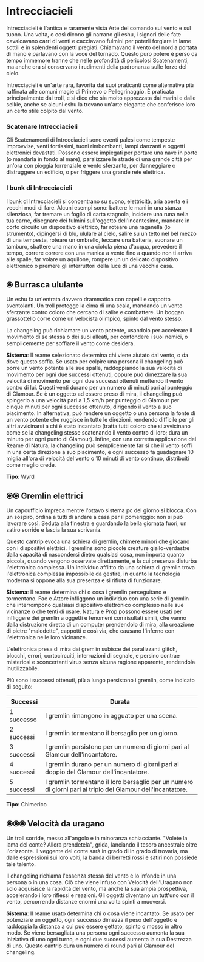 # Intrecciacieli
Intrecciacieli è l'antica e raramente vista Arte del comando sul vento e sul tuono. Una volta, o così dicono gli narrano gli eshu, i signori delle fate cavalcavano carri di venti e cacciavano fulmini per poterli forgiare in lame sottili e in splendenti oggetti pregiati. Chiamavano il vento del nord a portata di mano e parlavano con la voce del tornado. Questo puro potere è perso da tempo immemore tranne che nelle profondità di pericolosi Scatenamenti, ma anche ora si conservano i rudimenti della padronanza sulle forze del cielo.

Intrecciacieli è un'arte rara, favorita dai suoi praticanti come alternativa più raffinata alle comuni magie di Primevo o Pellegrinaggio. È praticata principalmente dai troll, e si dice che sia molto apprezzata dai marini e dalle selkie, anche se alcuni eshu la trovano un'arte elegante che conferisce loro un certo stile colpito dal vento.

### Scatenare Intrecciacieli
Gli Scatenamenti di Intrecciacieli sono eventi palesi come tempeste improvvise, venti fortissimi, tuoni rimbombanti, lampi danzanti e oggetti elettronici devastati. Possono essere impiegati per portare una nave in porto (o mandarla in fondo al mare), paralizzare le strade di una grande città per un'ora con pioggia torrenziale e vento sferzante, per danneggiare o distruggere un edificio, o per friggere una grande rete elettrica.

### I bunk di Intrecciacieli
I bunk di Intrecciacieli si concentrano su suono, elettricità, aria aperta e i vecchi modi di fare. Alcuni esempi sono: battere le mani in una stanza silenziosa, far tremare un foglio di carta stagnola, incidere una runa nella tua carne, disegnare dei fulmini sull'oggetto dell'incantesimo, mandare in corto circuito un dispositivo elettrico, far roteare una raganella (lo strumento), dipingersi di blu, ululare al cielo, salire su un tetto nel bel mezzo di una tempesta, roteare un ombrello, leccare una batteria, suonare un tamburo, sbattere una mano in una ciotola piena d'acqua, prevedere il tempo, correre correre con una manica a vento fino a quando non ti arriva alle spalle, far volare un aquilone, rompere un un delicato dispositivo elettronico o premere gli interruttori della luce di una vecchia casa.

## ⦿ Burrasca ululante
Un eshu fa un'entrata davvero drammatica con capelli e cappotto sventolanti. Un troll protegge la cima di una scala, mandando un vento sferzante contro coloro che cercano di salire e combattere. Un boggan grassottello corre come un velocista olimpico, spinto dal vento stesso.

La changeling può richiamare un vento potente, usandolo per accelerare il movimento di se stessa o dei suoi alleati, per confondere i suoi nemici, o semplicemente per soffiare il vento come desidera.

**Sistema**: Il reame selezionato determina chi viene aiutato dal vento, o da dove questo soffia. Se usato per colpire una persona il changeling può porre un vento potente alle sue spalle, raddoppiando la sua velocità di movimento per ogni due successi ottenuti, oppure può dimezzare la sua velocità di movimento per ogni due successi ottenuti mettendo il vento contro di lui. Questi venti durano per un numero di minuti pari al punteggio di Glamour. Se è un oggetto ad essere preso di mira, il changeling può spingerlo a una velocità pari a 1,5 km/h per punteggio di Glamour per cinque minuti per ogni successo ottenuto, dirigendo il vento a suo piacimento. In alternativa, può rendere un oggetto o una persona la fonte di un vento potente che ruggisce in tutte le direzioni, rendendo difficile per gli altri avvicinarsi a chi è stato incantato (tratta tutti coloro che si avvicinano come se la changeling stesse scatenando il vento contro di loro; dura un minuto per ogni punto di Glamour). Infine, con una corretta applicazione del Reame di Natura, la changeling può semplicemente far sì che il vento soffi in una certa direzione a suo piacimento, e ogni successo fa guadagnare 10 miglia all'ora di velocità del vento o 10 minuti di vento continuo, distribuiti come meglio crede.

**Tipo**: Wyrd

## ⦿⦿ Gremlin elettrici
Un capoufficio impreca mentre l'ottavo sistema pc del giorno si blocca. Con un sospiro, ordina a tutti di andare a casa per il pomeriggio: non si può lavorare così. Seduta alla finestra e guardando la bella giornata fuori, un satiro sorride e lascia la sua scrivania.

Questo cantrip evoca una schiera di gremlin, chimere minori che giocano con i dispositivi elettrici. I gremlins sono piccole creature giallo-verdastre dalla capacità di nascondersi dietro qualsiasi cosa, non importa quanto piccola, quando vengono osservate direttamente, e la cui presenza disturba l'elettronica complessa. Un individuo afflitto da una schiera di gremlin trova l'elettronica complessa impossibile da gestire, in quanto la tecnologia moderna si oppone alla sua presenza e si rifiuta di funzionare.

**Sistema**: Il reame determina chi o cosa i gremlin perseguitano e tormentano. Fae e Attore infliggono un individuo con una serie di gremlin che interrompono qualsiasi dispositivo elettronico complesso nelle sue vicinanze o che tenti di usare. Natura e Prop possono essere usati per infliggere dei gremlin a oggetti e fenomeni con risultati simili, che vanno dalla distruzione diretta di un computer prendendolo di mira, alla creazione di pietre "maledette", cappotti e così via, che causano l'inferno con l'elettronica nelle loro vicinanze.

L'elettronica presa di mira dai gremlin subisce dei paralizzanti glitch, blocchi, errori, cortocircuiti, interruzioni di segnale, e persino contrae misteriosi e sconcertanti virus senza alcuna ragione apparente, rendendola inutilizzabile.

Più sono i successi ottenuti, più a lungo persistono i gremlin, come indicato di seguito:

| Successi   | Durata |
| ---------- | ------ |
| 1 successo | I gremlin rimangono in agguato per una scena.       |
| 2 successi | I gremlin tormentano il bersaglio per un giorno.       |
| 3 successi | I gremlin persistono per un numero di giorni pari al Glamour dell'incantatore.       |
| 4 successi | I gremlin durano per un numero di giorni pari al doppio del Glamour dell'incantatore.       |
| 5 successi  | I gremlin tormentano il loro bersaglio per un numero di giorni pari al triplo del Glamour dell'incantatore.       |

**Tipo**: Chimerico

## ⦿⦿⦿ Velocità da uragano
Un troll sorride, messo all'angolo e in minoranza schiacciante. "Volete la lama del conte? Allora prendetela", grida, lanciando il tesoro ancestrale oltre l'orizzonte. Il veggente del conte sarà in grado di in grado di trovarla, ma dalle espressioni sui loro volti, la banda di berretti rossi e satiri non possiede tale talento.

Il changeling richiama l'essenza stessa del vento e lo infonde in una persona o in una cosa. Ciò che viene infuso con Velocità dell'Uragano non solo acquisisce la rapidità del vento, ma anche la sua ampia prospettiva, accelerando i loro riflessi e reazioni. Gli oggetti diventano un tutt'uno con il vento, percorrendo distanze enormi una volta spinti a muoversi.

**Sistema**: Il reame usato determina chi o cosa viene incantato. Se usato per potenziare un oggetto, ogni successo dimezza il peso dell'oggetto e raddoppia la distanza a cui può essere gettato, spinto o mosso in altro modo. Se viene bersagliata una persona ogni successo aumenta la sua Iniziativa di uno ogni turno, e ogni due successi aumenta la sua Destrezza di uno. Questo cantrip dura un numero di round pari al Glamour del changeling.